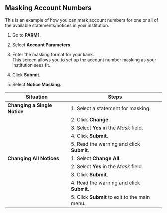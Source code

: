 ## Masking Account Numbers
This is an example of how you can mask account numbers for one or all of the available statements/notices in your institution.

1. Go to **PARM1**.  
1. Select **Account Parameters**.  
1. Enter the masking format for your bank.  
This screen allows you to set up the account number masking as your institution sees fit.

1. Click **Submit**.  
1. Select **Notice Masking**.

|Situation | Steps |
| --- | --- |
|**Changing a Single Notice**|1. Select a statement for masking.|
| |2. Click **Change**.|
||3. Select **Yes** in the *Mask* field.|
||4. Click **Submit**.|
||5. Read the warning and click **Submit**.|
| **Changing All Notices** |1. Select **Change All**.|
||2. Select **Yes** in the *Mask* field.|
||3. Click **Submit**.|
||4. Read the warning and click **Submit**.|
||5. Click **Submit** to exit to the main menu.|
